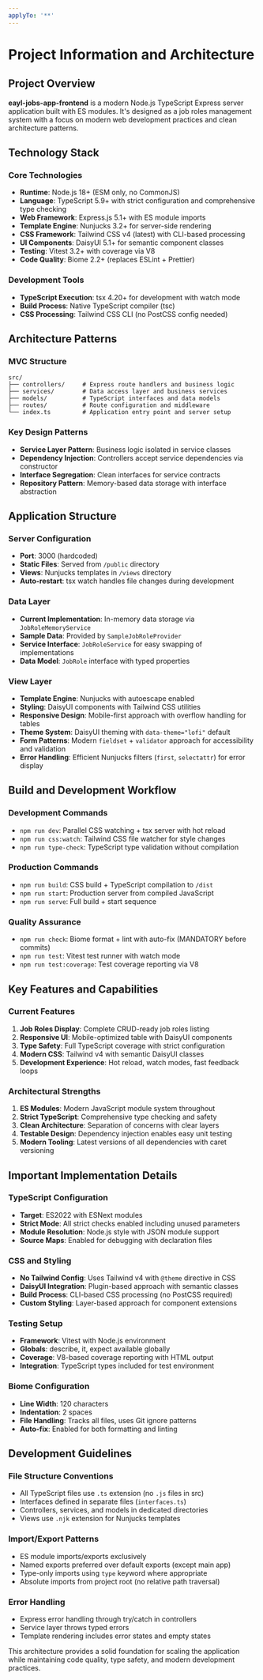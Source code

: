 ```yaml
---
applyTo: '**'
---
```


# Project Information and Architecture

## Project Overview

**eayl-jobs-app-frontend** is a modern Node.js TypeScript Express server application built with ES modules. It's designed as a job roles management system with a focus on modern web development practices and clean architecture patterns.

## Technology Stack

### Core Technologies
- **Runtime**: Node.js 18+ (ESM only, no CommonJS)
- **Language**: TypeScript 5.9+ with strict configuration and comprehensive type checking
- **Web Framework**: Express.js 5.1+ with ES module imports
- **Template Engine**: Nunjucks 3.2+ for server-side rendering
- **CSS Framework**: Tailwind CSS v4 (latest) with CLI-based processing
- **UI Components**: DaisyUI 5.1+ for semantic component classes
- **Testing**: Vitest 3.2+ with coverage via V8
- **Code Quality**: Biome 2.2+ (replaces ESLint + Prettier)

### Development Tools
- **TypeScript Execution**: tsx 4.20+ for development with watch mode
- **Build Process**: Native TypeScript compiler (tsc)
- **CSS Processing**: Tailwind CSS CLI (no PostCSS config needed)

## Architecture Patterns

### MVC Structure
```
src/
├── controllers/     # Express route handlers and business logic
├── services/        # Data access layer and business services
├── models/          # TypeScript interfaces and data models
├── routes/          # Route configuration and middleware
└── index.ts         # Application entry point and server setup
```

### Key Design Patterns
- **Service Layer Pattern**: Business logic isolated in service classes
- **Dependency Injection**: Controllers accept service dependencies via constructor
- **Interface Segregation**: Clean interfaces for service contracts
- **Repository Pattern**: Memory-based data storage with interface abstraction

## Application Structure

### Server Configuration
- **Port**: 3000 (hardcoded)
- **Static Files**: Served from `/public` directory
- **Views**: Nunjucks templates in `/views` directory
- **Auto-restart**: tsx watch handles file changes during development

### Data Layer
- **Current Implementation**: In-memory data storage via `JobRoleMemoryService`
- **Sample Data**: Provided by `SampleJobRoleProvider`
- **Service Interface**: `JobRoleService` for easy swapping of implementations
- **Data Model**: `JobRole` interface with typed properties

### View Layer
- **Template Engine**: Nunjucks with autoescape enabled
- **Styling**: DaisyUI components with Tailwind CSS utilities
- **Responsive Design**: Mobile-first approach with overflow handling for tables
- **Theme System**: DaisyUI theming with `data-theme="lofi"` default
- **Form Patterns**: Modern `fieldset` + `validator` approach for accessibility and validation
- **Error Handling**: Efficient Nunjucks filters (`first`, `selectattr`) for error display

## Build and Development Workflow

### Development Commands
- `npm run dev`: Parallel CSS watching + tsx server with hot reload
- `npm run css:watch`: Tailwind CSS file watcher for style changes
- `npm run type-check`: TypeScript type validation without compilation

### Production Commands
- `npm run build`: CSS build + TypeScript compilation to `/dist`
- `npm run start`: Production server from compiled JavaScript
- `npm run serve`: Full build + start sequence

### Quality Assurance
- `npm run check`: Biome format + lint with auto-fix (MANDATORY before commits)
- `npm run test`: Vitest test runner with watch mode
- `npm run test:coverage`: Test coverage reporting via V8

## Key Features and Capabilities

### Current Features
1. **Job Roles Display**: Complete CRUD-ready job roles listing
2. **Responsive UI**: Mobile-optimized table with DaisyUI components
3. **Type Safety**: Full TypeScript coverage with strict configuration
4. **Modern CSS**: Tailwind v4 with semantic DaisyUI classes
5. **Development Experience**: Hot reload, watch modes, fast feedback loops

### Architectural Strengths
1. **ES Modules**: Modern JavaScript module system throughout
2. **Strict TypeScript**: Comprehensive type checking and safety
3. **Clean Architecture**: Separation of concerns with clear layers
4. **Testable Design**: Dependency injection enables easy unit testing
5. **Modern Tooling**: Latest versions of all dependencies with caret versioning

## Important Implementation Details

### TypeScript Configuration
- **Target**: ES2022 with ESNext modules
- **Strict Mode**: All strict checks enabled including unused parameters
- **Module Resolution**: Node.js style with JSON module support
- **Source Maps**: Enabled for debugging with declaration files

### CSS and Styling
- **No Tailwind Config**: Uses Tailwind v4 with `@theme` directive in CSS
- **DaisyUI Integration**: Plugin-based approach with semantic classes
- **Build Process**: CLI-based CSS processing (no PostCSS required)
- **Custom Styling**: Layer-based approach for component extensions

### Testing Setup
- **Framework**: Vitest with Node.js environment
- **Globals**: describe, it, expect available globally
- **Coverage**: V8-based coverage reporting with HTML output
- **Integration**: TypeScript types included for test environment

### Biome Configuration
- **Line Width**: 120 characters
- **Indentation**: 2 spaces
- **File Handling**: Tracks all files, uses Git ignore patterns
- **Auto-fix**: Enabled for both formatting and linting

## Development Guidelines

### File Structure Conventions
- All TypeScript files use `.ts` extension (no `.js` files in src)
- Interfaces defined in separate files (`interfaces.ts`)
- Controllers, services, and models in dedicated directories
- Views use `.njk` extension for Nunjucks templates

### Import/Export Patterns
- ES module imports/exports exclusively
- Named exports preferred over default exports (except main app)
- Type-only imports using `type` keyword where appropriate
- Absolute imports from project root (no relative path traversal)

### Error Handling
- Express error handling through try/catch in controllers
- Service layer throws typed errors
- Template rendering includes error states and empty states

This architecture provides a solid foundation for scaling the application while maintaining code quality, type safety, and modern development practices.
